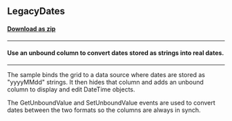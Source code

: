 ## LegacyDates
#### [Download as zip](https://minhaskamal.github.io/DownGit/#/home?url=https://github.com/GrapeCity/ComponentOne-WinForms-Samples/tree/master/NetFramework\FlexGrid\CS\LegacyDates)
____
#### Use an unbound column to convert dates stored as strings into real dates.
____
The sample binds the grid to a data source where dates are stored as "yyyyMMdd" strings. It then hides that column and adds an unbound column to display and edit DateTime objects. 

The GetUnboundValue and SetUnboundValue events are used to convert dates between the two formats so the columns are always in synch. 